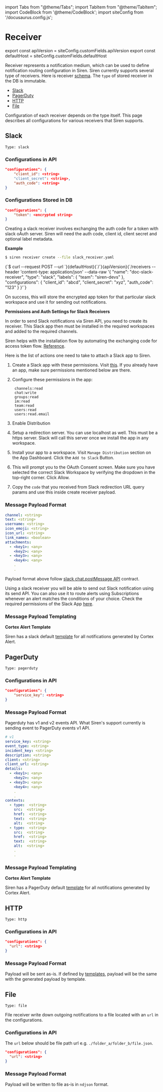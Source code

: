 import Tabs from "@theme/Tabs";
import TabItem from "@theme/TabItem";
import CodeBlock from '@theme/CodeBlock';
import siteConfig from '/docusaurus.config.js';

# Receiver

export const apiVersion = siteConfig.customFields.apiVersion
export const defaultHost = siteConfig.customFields.defaultHost

Receiver represents a notification medium, which can be used to define notification routing configuration in Siren. Siren currently supports several type of receivers. Here is receiver [schema](../concepts/schema.md#receivers). The `type` of stored receiver in the DB is immutable.

- [Slack](#slack)
- [PagerDuty](#pagerduty)
- [HTTP](#http)
- [File](#file)

Configuration of each receiver depends on the type itself. This page describes all configurations for various receivers that Siren supports.

## Slack

`Type: slack`

### Configurations in API

```json
"configurations": {
    "client_id": <string>
    "client_secret": <string>,
    "auth_code": <string>
}
```

### Configurations Stored in DB

```json
"configurations": {
    "token": <encrypted string>
}
```


Creating a slack receiver involves exchanging the auth code for a token with slack oAuth server. Siren will need the auth code, client id, client secret and optional label metadata.

**Example**

<Tabs groupId="api">
  <TabItem value="cli" label="CLI" default>

```bash
$ siren receiver create --file slack_receiver.yaml
```

  </TabItem>
  <TabItem value="http" label="HTTP">
    <CodeBlock className="language-bash">
    {`$ curl --request POST
  --url `}{defaultHost}{`/`}{apiVersion}{`/receivers
  --header 'content-type: application/json'
  --data-raw '{
    "name": "doc-slack-receiver",
    "type": "slack",
    "labels": {
        "team": "siren-devs"
    },
    "configurations": {
        "client_id": "abcd",
        "client_secret": "xyz",
        "auth_code": "123"
    }
}'`}
    </CodeBlock>
  </TabItem>
</Tabs>

On success, this will store the encrypted app token for that particular slack workspace and use it for sending out notifications.

**Permissions and Auth Settings for Slack Receivers**

In order to send Slack notifications via Siren API, you need to create its receiver. This Slack app then must be
installed in the required workspaces and added to the required channels.

Siren helps with the installation flow by automating the exchanging code for access token
flow. [Reference](https://api.slack.com/legacy/oauth#authenticating-users-with-oauth__the-oauth-flow).

Here is the list of actions one need to take to attach a Slack app to Siren.

1. Create a Slack app with these permissions. Visit [this](https://api.slack.com/apps). If you already have an app, make
   sure permissions mentioned below are there.
2. Configure these permissions in the app:

   ```text
    channels:read
    chat:write
    groups:read
    im:read
    team:read
    users:read
    users:read.email
   ```

3. Enable Distribution
4. Setup a redirection server. You can use localhost as well. This must be a https server. Slack will call this server
   once we install the app in any workspace.
5. Install your app to a workspace. Visit `Manage Distribution` section on the App Dashboard. Click the `Add to Slack` Button.
6. This will prompt you to the OAuth Consent screen. Make sure you have selected the correct Slack Workspace by
   verifying the dropdown in the top-right corner. Click Allow.
7. Copy the `code` that you received from Slack redirection URL query params and use this inside create receiver payload.


### Message Payload Format

```yaml
channel: <string>
text: <string>
username: <string>
icon_emoji: <string>
icon_url: <string>
link_names: <boolean>
attachments:
  - <key1>: <any>
    <key2>: <any>
  - <key3>: <any>
    <key4>: <any>
    .
    .
```

Payload format above follow [slack chat.postMessage API](https://api.slack.com/methods/chat.postMessage) contract.

Using a slack receiver you will be able to send out Slack notification using its send API. You can also use it to route alerts using Subscriptions whenever an alert matches the conditions of your choice. Check the required permissions of the Slack App [here](./receiver.md#permissions-and-auth-settings-for-slack-receivers).


### Message Payload Templating

**Cortex Alert Template**

Siren has a slack default [template](../../../plugins/receivers/slack/config/default_cortex_alert_template_body.goyaml) for all notifications generated by Cortex Alert.

## PagerDuty

`Type: pagerduty`

### Configurations in API

```json
"configurations": {
    "service_key": <string>
}
```

### Message Payload Format

Pagerduty has v1 and v2 events API. What Siren's support currently is sending event to PagerDuty events v1 API.

```yaml
# v1
service_key: <string>
event_type: <string>
incident_key: <string>
description: <string>
client: <string>
client_url: <string>
details:
  - <key1>: <any>
    <key2>: <any>
  - <key3>: <any>
    <key4>: <any>
    .
    .
contexts:
  - type:  <string>
    src:  <string>
    href:  <string>
    text:  <string>
    alt:  <string>
  - type:  <string>
    src:  <string>
    href:  <string>
    text:  <string>
    alt:  <string>
    .
    .
```

### Message Payload Templating

**Cortex Alert Template**

Siren has a PagerDuty default [template](../../../plugins/receivers/pagerduty/config/default_cortex_alert_template_body_v1.goyaml) for all notifications generated by Cortex Alert.

## HTTP

`Type: http`

### Configurations in API

```json
"configurations": {
  "url": <string>
}
```

### Message Payload Format
Payload will be sent as-is. If defined by [templates](./templates.md), payload will be the same with the generated payload by template.

## File

`Type: file`

File receiver write down outgoing notifications to a file located with an `url` in the configurations.

### Configurations in API

The `url` below should be file path url e.g. `./folder_a/folder_b/file.json`.

```json
"configurations": {
  "url": <string>
}
```

### Message Payload Format
Payload will be written to file as-is in `ndjson` format.
